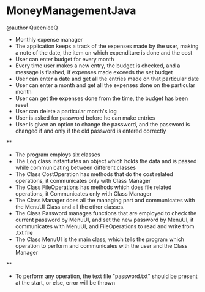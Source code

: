 # MoneyManagementJava
 @author QueenieeQ
 
 

 * Monthly expense manager
 * The application keeps a track of the expenses made by the user, making a note of the date, the item on which expenditure is done and the cost
 * User can enter budget for every month
 * Every time user makes a new entry, the budget is checked, and a message is flashed, if expenses made exceeds the set budget
 * User can enter a date and get all the entries made on that particular date
 * User can enter a month and get all the expenses done on the particular month
 * User can get the expenses done from the time, the budget has been reset
 * User can delete a particular month's log
 * User is asked for password before he can make entries
 * User is given an option to change the password, and the password is changed if and only if the old password is entered correctly

**
 * The program employs six classes
 * The Log class instantiates an object which holds the data and is passed while communicating between different classes
 * The Class CostOperation has methods that do the cost related operations, it communicates only with Class Manager
 * The Class FileOperations has methods which does file related operations, it Communicates only with Class Manager
 * The Class Manager does all the managing part and communicates with the MenuUI Class and all the other classes.
 * The Class Password manages functions that are employed to check the current password by MenuUI, and set the new password by MenuUI, it communicates with MenuUI, and FileOperations to read and write from .txt file
 * The Class MenuUI is the main class, which tells the program which operation to perform and communicates with the user and the Class Manager
 

**
 * To perform any operation, the text file "password.txt" should be present at the start, or else, error will be thrown
